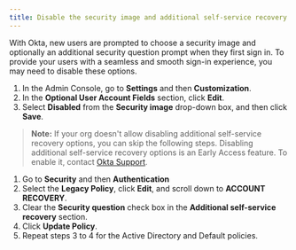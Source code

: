 ```yaml
---
title: Disable the security image and additional self-service recovery options
---
```

<RequireClassicUI/>

With Okta, new users are prompted to choose a security image and optionally an additional security question prompt when they first sign in. To provide your users with a seamless and smooth sign-in experience, you may need to disable these options.

1. In the Admin Console, go to **Settings** and then **Customization**.
2. In the **Optional User Account Fields** section, click **Edit**.
3. Select **Disabled** from the **Security image** drop-down box, and then click **Save**.

> **Note:** If your org doesn't allow disabling additional self-service recovery options, you can skip the following steps. Disabling additional self-service recovery options is an Early Access feature. To enable it, contact [Okta Support](https://support.okta.com/help/s/?_ga=2.17747641.1660906902.1597076228-1076744453.1575496867).

1. Go to **Security** and then **Authentication**
2. Select the **Legacy Policy**, click **Edit**, and scroll down to **ACCOUNT RECOVERY**.
3. Clear the **Security question** check box in the **Additional self-service recovery** section.
4. Click **Update Policy**.
5. Repeat steps 3 to 4 for the Active Directory and Default policies.

<NextSectionLink/>